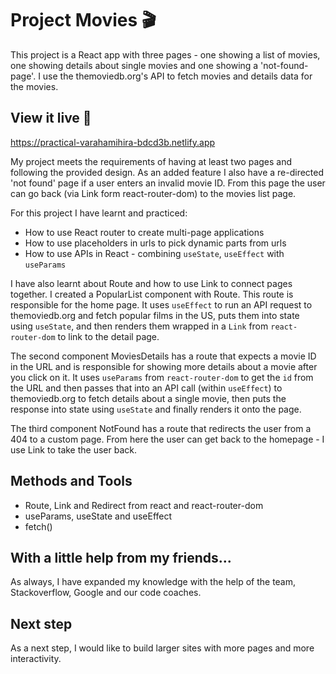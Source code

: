 # Project Movies 🎬

This project is a React app with three pages - one showing a list of movies, one showing details about single movies and one showing a 'not-found-page'. I use the themoviedb.org's API to fetch movies and details data for the movies.

## View it live 👀

https://practical-varahamihira-bdcd3b.netlify.app

My project meets the requirements of having at least two pages and following the provided design. As an added feature I also have a re-directed 'not found' page if a user enters an invalid movie ID. From this page the user can go back (via Link form react-router-dom) to the movies list page. 

For this project I have learnt and practiced:

- How to use React router to create multi-page applications
- How to use placeholders in urls to pick dynamic parts from urls
- How to use APIs in React - combining `useState`, `useEffect` with `useParams`

I have also learnt about Route and how to use Link to connect pages together. I created a PopularList component with Route. This route is responsible for the home page. It uses `useEffect` to run an API request to themoviedb.org and fetch popular films in the US, puts them into state using `useState`, and then renders them wrapped in a `Link` from `react-router-dom` to link to the detail page.

The second component MoviesDetails has a route that expects a movie ID in the URL and is responsible for showing more details about a movie after you click on it. It uses `useParams` from `react-router-dom` to get the `id` from the URL and then passes that into an API call (within `useEffect`) to themoviedb.org to fetch details about a single movie, then puts the response into state using `useState` and finally renders it onto the page.

The third component NotFound has a route that redirects the user from a 404 to a custom page. From here the user can get back to the homepage - I use Link to take the user back.


## Methods and Tools
- Route, Link and Redirect from react and react-router-dom
- useParams, useState and useEffect
- fetch()

## With a little help from my friends...
As always, I have expanded my knowledge with the help of the team, Stackoverflow, Google and our code coaches.

## Next step
As a next step, I would like to build larger sites with more pages and more interactivity. 




